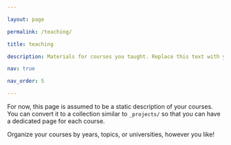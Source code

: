 ```yaml
---

layout: page

permalink: /teaching/

title: teaching

description: Materials for courses you taught. Replace this text with your description.

nav: true

nav_order: 5

---
```



For now, this page is assumed to be a static description of your courses. You can convert it to a collection similar to `_projects/` so that you can have a dedicated page for each course.


Organize your courses by years, topics, or universities, however you like!
